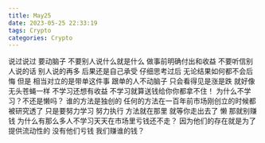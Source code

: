 ```yaml
---
title: May25
date: 2023-05-25 22:33:19
tags: Crypto
categories: Crypto
---
```


说过说过 要动脑子 不要别人说什么就是什么
做事前明确付出和收益
不要听信别人说的话 别人说的再多 后果还是自己承受
仔细思考过后 无论结果如何都不会后悔
但是 相当对立的是带单这件事
跟单的人不动脑子 只会看得见是涨是跌
就好像无头苍蝇一样 不学习还想有收益
不学习就算送钱给你你都拿不住！
为什么不学习？不还是懒吗？
谁的方法是独创的
任何的方法在一百年前市场刚创立的时候都被研究透了
只是要努力学习 努力执行
方法就在那里 就等你走出去了 懒 那就别赚钱
为什么有那么多人不学习天天在市场里亏钱还不走？
因为他们的存在就是为了提供流动性的
没有他们亏钱 我们赚谁的钱？
